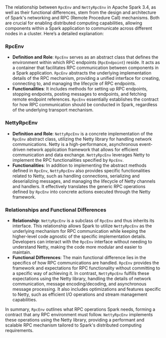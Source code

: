 The relationship between `RpcEnv` and `NettyRpcEnv` in Apache Spark 3.4, as well as their functional differences, stem from the design and architecture of Spark's networking and RPC (Remote Procedure Call) mechanisms. Both are crucial for enabling distributed computing capabilities, allowing components within a Spark application to communicate across different nodes in a cluster. Here’s a detailed explanation:

### RpcEnv

- **Definition and Role**: `RpcEnv` serves as an abstract class that defines the environment within which RPC endpoints (`RpcEndpoint`) reside. It acts as a container that facilitates RPC communication between components in a Spark application. `RpcEnv` abstracts the underlying implementation details of the RPC mechanism, providing a unified interface for creating, connecting to, and managing the lifecycle of RPC endpoints.
- **Functionalities**: It includes methods for setting up RPC endpoints, stopping endpoints, posting messages to endpoints, and fetching remote endpoint references. `RpcEnv` essentially establishes the contract for how RPC communication should be conducted in Spark, regardless of the underlying transport mechanism.

### NettyRpcEnv

- **Definition and Role**: `NettyRpcEnv` is a concrete implementation of the `RpcEnv` abstract class, utilizing the Netty library for handling network communications. Netty is a high-performance, asynchronous event-driven network application framework that allows for efficient communication and data exchange. `NettyRpcEnv` leverages Netty to implement the RPC functionalities specified by `RpcEnv`.
- **Functionalities**: In addition to implementing the abstract methods defined in `RpcEnv`, `NettyRpcEnv` also provides specific functionalities related to Netty, such as handling connections, serializing and deserializing messages, and managing the lifecycle of Netty channels and handlers. It effectively translates the generic RPC operations defined by `RpcEnv` into concrete actions executed through the Netty framework.

### Relationships and Functional Differences

- **Relationship**: `NettyRpcEnv` is a subclass of `RpcEnv` and thus inherits its interface. This relationship allows Spark to utilize `NettyRpcEnv` as the underlying mechanism for RPC communication while keeping the higher-level code agnostic of the specific implementation details. Developers can interact with the `RpcEnv` interface without needing to understand Netty, making the code more modular and easier to maintain.
- **Functional Differences**: The main functional difference lies in the specifics of how RPC communications are handled. `RpcEnv` provides the framework and expectations for RPC functionality without committing to a specific way of achieving it. In contrast, `NettyRpcEnv` fulfills these expectations using the Netty library, handling the details of network communication, message encoding/decoding, and asynchronous message processing. It also includes optimizations and features specific to Netty, such as efficient I/O operations and stream management capabilities.

In summary, `RpcEnv` outlines what RPC operations Spark needs, forming a contract that any RPC environment must follow. `NettyRpcEnv` implements these operations using the Netty library, providing a performant and scalable RPC mechanism tailored to Spark's distributed computing requirements.
